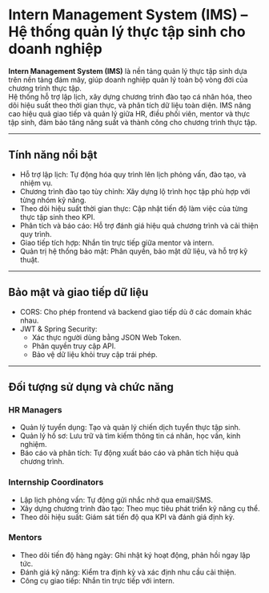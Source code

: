 
# Intern Management System (IMS) – Hệ thống quản lý thực tập sinh cho doanh nghiệp

**Intern Management System (IMS)** là nền tảng quản lý thực tập sinh dựa trên nền tảng đám mây, giúp doanh nghiệp quản lý toàn bộ vòng đời của chương trình thực tập.  
Hệ thống hỗ trợ lập lịch, xây dựng chương trình đào tạo cá nhân hóa, theo dõi hiệu suất theo thời gian thực, và phân tích dữ liệu toàn diện. IMS nâng cao hiệu quả giao tiếp và quản lý giữa HR, điều phối viên, mentor và thực tập sinh, đảm bảo tăng năng suất và thành công cho chương trình thực tập.  

---

## Tính năng nổi bật  

- Hỗ trợ lập lịch: Tự động hóa quy trình lên lịch phỏng vấn, đào tạo, và nhiệm vụ.  
- Chương trình đào tạo tùy chỉnh: Xây dựng lộ trình học tập phù hợp với từng nhóm kỹ năng.  
- Theo dõi hiệu suất thời gian thực: Cập nhật tiến độ làm việc của từng thực tập sinh theo KPI.  
- Phân tích và báo cáo: Hỗ trợ đánh giá hiệu quả chương trình và cải thiện quy trình.  
- Giao tiếp tích hợp: Nhắn tin trực tiếp giữa mentor và intern.  
- Quản trị hệ thống bảo mật: Phân quyền, bảo mật dữ liệu, và hỗ trợ kỹ thuật.  

---

## Bảo mật và giao tiếp dữ liệu  

- CORS: Cho phép frontend và backend giao tiếp dù ở các domain khác nhau.  
- JWT & Spring Security:  
  - Xác thực người dùng bằng JSON Web Token.  
  - Phân quyền truy cập API.  
  - Bảo vệ dữ liệu khỏi truy cập trái phép.  

---

## Đối tượng sử dụng và chức năng  

### HR Managers  
- Quản lý tuyển dụng: Tạo và quản lý chiến dịch tuyển thực tập sinh.  
- Quản lý hồ sơ: Lưu trữ và tìm kiếm thông tin cá nhân, học vấn, kinh nghiệm.  
- Báo cáo và phân tích: Tự động xuất báo cáo và phân tích hiệu quả chương trình.  

### Internship Coordinators  
- Lập lịch phỏng vấn: Tự động gửi nhắc nhở qua email/SMS.  
- Xây dựng chương trình đào tạo: Theo mục tiêu phát triển kỹ năng cụ thể.  
- Theo dõi hiệu suất: Giám sát tiến độ qua KPI và đánh giá định kỳ.  

### Mentors  
- Theo dõi tiến độ hàng ngày: Ghi nhật ký hoạt động, phản hồi ngay lập tức.  
- Đánh giá kỹ năng: Kiểm tra định kỳ và xác định nhu cầu cải thiện.  
- Công cụ giao tiếp: Nhắn tin trực tiếp với intern.  
